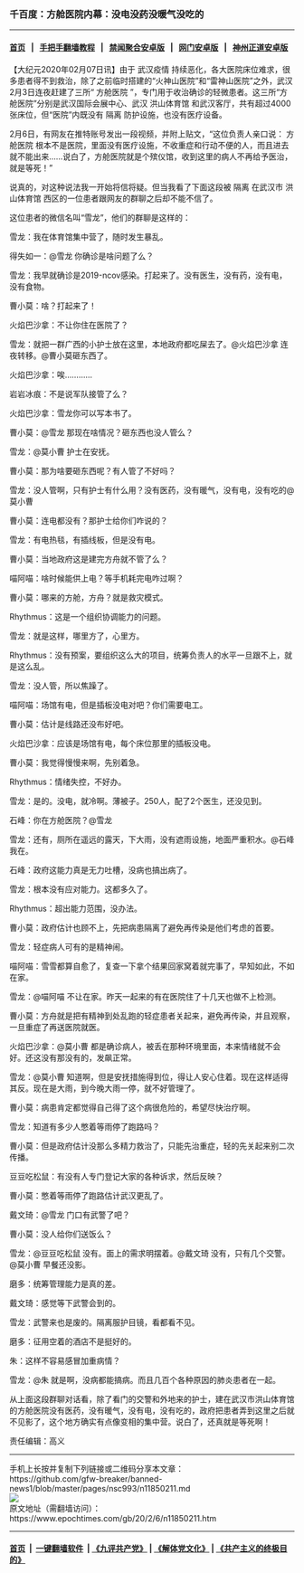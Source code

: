 ### 千百度：方舱医院内幕：没电没药没暖气没吃的
------------------------

#### [首页](https://github.com/gfw-breaker/banned-news1/blob/master/README.md) &nbsp;&nbsp;|&nbsp;&nbsp; [手把手翻墙教程](https://github.com/gfw-breaker/guides/wiki) &nbsp;&nbsp;|&nbsp;&nbsp; [禁闻聚合安卓版](https://github.com/gfw-breaker/bn-android) &nbsp;&nbsp;|&nbsp;&nbsp; [网门安卓版](https://github.com/oGate2/oGate) &nbsp;&nbsp;|&nbsp;&nbsp; [神州正道安卓版](https://github.com/SzzdOgate/update) 



<div><p>
 【大纪元2020年02月07日讯】由于
 <ok href="https://www.epochtimes.com/gb/tag/%E6%AD%A6%E6%B1%89%E7%96%AB%E6%83%85.html">
  武汉疫情
 </ok>
 持续恶化，各大医院床位难求，很多患者得不到救治，除了之前临时搭建的“火神山医院”和“雷神山医院”之外，武汉2月3日连夜赶建了三所“
 <ok href="https://www.epochtimes.com/gb/tag/%E6%96%B9%E8%88%B1%E5%8C%BB%E9%99%A2.html">
  方舱医院
 </ok>
 ”，专门用于收治确诊的轻微患者。这三所“方舱医院”分别是武汉国际会展中心、武汉
 <ok href="https://www.epochtimes.com/gb/tag/%E6%B4%AA%E5%B1%B1%E4%BD%93%E8%82%B2%E9%A6%86.html">
  洪山体育馆
 </ok>
 和武汉客厅，共有超过4000张床位，但“医院”内既没有
 <ok href="https://www.epochtimes.com/gb/tag/%E9%9A%94%E7%A6%BB.html">
  隔离
 </ok>
 防护设施，也没有医疗设备。
</p>
<p>
 2月6日，有网友在推特账号发出一段视频，并附上贴文，“这位负责人亲口说：
 <ok href="https://www.epochtimes.com/gb/tag/%E6%96%B9%E8%88%B1%E5%8C%BB%E9%99%A2.html">
  方舱医院
 </ok>
 根本不是医院，里面没有医疗设施，不收重症和行动不便的人，而且进去就不能出来……说白了，方舱医院就是个殡仪馆，收到这里的病人不再给予医治，就是等死！”
</p>
<p>
 说真的，对这种说法我一开始将信将疑。但当我看了下面这段被
 <ok href="https://www.epochtimes.com/gb/tag/%E9%9A%94%E7%A6%BB.html">
  隔离
 </ok>
 在武汉市
 <ok href="https://www.epochtimes.com/gb/tag/%E6%B4%AA%E5%B1%B1%E4%BD%93%E8%82%B2%E9%A6%86.html">
  洪山体育馆
 </ok>
 西区的一位患者跟网友的群聊之后却不能不信了。
</p>
<p>
 这位患者的微信名叫“雪龙”，他们的群聊是这样的：
</p>
<p>
 雪龙：我在体育馆集中营了，随时发生暴乱。
</p>
<p>
 得失如一：@雪龙 你确诊是啥问题了么？
</p>
<p>
 雪龙：我早就确诊是2019-ncov感染。打起来了。没有医生，没有药，没有电，没有食物。
</p>
<p>
 曹小莫：啥？打起来了！
</p>
<p>
 火焰巴沙拿：不让你住在医院了？
</p>
<p>
 雪龙：就把一群广西的小护士放在这里，本地政府都吃屎去了。@火焰巴沙拿 连夜转移。@曹小莫砸东西了。
</p>
<p>
 火焰巴沙拿：唉…………
</p>
<p>
 岩岩冰痕：不是说军队接管了么？
</p>
<p>
 火焰巴沙拿：雪龙你可以写本书了。
</p>
<p>
 曹小莫：@雪龙 那现在啥情况？砸东西也没人管么？
</p>
<p>
 雪龙：@莫小曹 护士在安抚。
</p>
<p>
 曹小莫：那为啥要砸东西呢？有人管了不好吗？
</p>
<p>
 雪龙：没人管啊，只有护士有什么用？没有医药，没有暖气，没有电，没有吃的@莫小曹
</p>
<p>
 曹小莫：连电都没有？那护士给你们咋说的？
</p>
<p>
 雪龙：有电热毯，有插线板，但是没有电。
</p>
<p>
 曹小莫：当地政府这是建完方舟就不管了么？
</p>
<p>
 喵阿喵：啥时候能供上电？等手机耗完电咋过啊？
</p>
<p>
 曹小莫：哪来的方舱，方舟？就是救灾模式。
</p>
<p>
 Rhythmus：这是一个组织协调能力的问题。
</p>
<p>
 雪龙：就是这样，哪里方了，心里方。
</p>
<p>
 Rhythmus：没有预案，要组织这么大的项目，统筹负责人的水平一旦跟不上，就是这么乱。
</p>
<p>
 雪龙：没人管，所以焦躁了。
</p>
<p>
 喵阿喵：场馆有电，但是插板没电对吧？你们需要电工。
</p>
<p>
 曹小莫：估计是线路还没布好吧。
</p>
<p>
 火焰巴沙拿：应该是场馆有电，每个床位那里的插板没电。
</p>
<p>
 曹小莫：我觉得慢慢来啊，先别着急。
</p>
<p>
 Rhythmus：情绪失控，不好办。
</p>
<p>
 雪龙：是的。没电，就冷啊。薄被子。250人，配了2个医生，还没见到。
</p>
<p>
 石峰：你在方舱医院？@雪龙
</p>
<p>
 雪龙：还有，厕所在遥远的露天，下大雨，没有遮雨设施，地面严重积水。@石峰 我在。
</p>
<p>
 石峰：政府这能力真是无力吐槽，没病也搞出病了。
</p>
<p>
 雪龙：根本没有应对能力。这都多久了。
</p>
<p>
 Rhythmus：超出能力范围，没办法。
</p>
<p>
 曹小莫：政府估计也顾不上，先把病患隔离了避免再传染是他们考虑的首要。
</p>
<p>
 雪龙：轻症病人可有的是精神闹。
</p>
<p>
 喵阿喵：雪雪都算自愈了，复查一下拿个结果回家窝着就完事了，早知如此，不如在家。
</p>
<p>
 雪龙：@喵阿喵 不让在家。昨天一起来的有在医院住了十几天也做不上检测。
</p>
<p>
 曹小莫：方舟就是把有精神到处乱跑的轻症患者关起来，避免再传染，并且观察，一旦重症了再送医院就医。
</p>
<p>
 火焰巴沙拿：@莫小曹 都是确诊病人，被丢在那种环境里面，本来情绪就不会好。还这没有那没有的，发飙正常。
</p>
<p>
 雪龙：@莫小曹 知道啊，但是安抚措施得到位，得让人安心住着。现在这样适得其反。现在是大雨，到今晚大雨一停，就不好管理了。
</p>
<p>
 曹小莫：病患肯定都觉得自己得了这个病很危险的，希望尽快治疗啊。
</p>
<p>
 雪龙：知道有多少人憋着等雨停了跑路吗？
</p>
<p>
 曹小莫：但是政府估计没那么多精力救治了，只能先治重症，轻的先关起来别二次传播。
</p>
<p>
 豆豆吃松鼠：有没有人专门登记大家的各种诉求，然后反映？
</p>
<p>
 曹小莫：憋着等雨停了跑路估计武汉更乱了。
</p>
<p>
 戴文琦：@雪龙 门口有武警了吧？
</p>
<p>
 曹小莫：没人给你们送饭么？
</p>
<p>
 雪龙：@豆豆吃松鼠 没有。面上的需求明摆着。@戴文琦 没有，只有几个交警。@莫小曹 早餐还没影。
</p>
<p>
 磨多：统筹管理能力是真的差。
</p>
<p>
 戴文琦：感觉等下武警会到的。
</p>
<p>
 雪龙：武警来也是废的。隔离服护目镜，看都看不见。
</p>
<p>
 磨多：征用空着的酒店不是挺好的。
</p>
<p>
 朱：这样不容易感冒加重病情？
</p>
<p>
 雪龙：@朱 就是啊，没病都能搞病。而且几百个各种原因的肺炎患者在一起。
</p>
<p>
 从上面这段群聊对话看，除了看门的交警和外地来的护士，建在武汉市洪山体育馆的方舱医院没有医药，没有暖气，没有电，没有吃的，政府把患者弄到这里之后就不见影了，这个地方确实有点像变相的集中营。说白了，还真就是等死啊！
</p>
<p>
 责任编辑：高义
</p>
</div>
<hr/>
手机上长按并复制下列链接或二维码分享本文章：<br/>
https://github.com/gfw-breaker/banned-news1/blob/master/pages/nsc993/n11850211.md <br/>
<a href='https://github.com/gfw-breaker/banned-news1/blob/master/pages/nsc993/n11850211.md'><img src='https://github.com/gfw-breaker/banned-news1/blob/master/pages/nsc993/n11850211.md.png'/></a> <br/>
原文地址（需翻墙访问）：https://www.epochtimes.com/gb/20/2/6/n11850211.htm


------------------------
#### [首页](https://github.com/gfw-breaker/banned-news1/blob/master/README.md) &nbsp;|&nbsp; [一键翻墙软件](https://github.com/gfw-breaker/nogfw/blob/master/README.md) &nbsp;| [《九评共产党》](https://github.com/gfw-breaker/9ping.md/blob/master/README.md#九评之一评共产党是什么) | [《解体党文化》](https://github.com/gfw-breaker/jtdwh.md/blob/master/README.md) | [《共产主义的终极目的》](https://github.com/gfw-breaker/gczydzjmd.md/blob/master/README.md)


<img src='http://gfw-breaker.win/banned-news/pages/nsc993/n11850211.md' width='0px' height='0px'/>